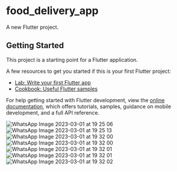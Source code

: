 # food_delivery_app

A new Flutter project.

## Getting Started

This project is a starting point for a Flutter application.

A few resources to get you started if this is your first Flutter project:

- [Lab: Write your first Flutter app](https://docs.flutter.dev/get-started/codelab)
- [Cookbook: Useful Flutter samples](https://docs.flutter.dev/cookbook)

For help getting started with Flutter development, view the
[online documentation](https://docs.flutter.dev/), which offers tutorials,
samples, guidance on mobile development, and a full API reference.


![WhatsApp Image 2023-03-01 at 19 25 06](https://user-images.githubusercontent.com/120441699/222168720-7d753b82-7052-433a-9713-5c8fabbe3ce6.jpg)
![WhatsApp Image 2023-03-01 at 19 25 13](https://user-images.githubusercontent.com/120441699/222170313-a486d8fe-3c0e-4643-91a1-78285ca3f306.jpg)
![WhatsApp Image 2023-03-01 at 19 32 00](https://user-images.githubusercontent.com/120441699/222170724-cca3c978-d70b-44fc-8147-b354205d35a1.jpg)
![WhatsApp Image 2023-03-01 at 19 32 00](https://user-images.githubusercontent.com/120441699/222171090-76453bb2-4333-4d51-a0cd-3d8c15c8d4c2.jpg)
![WhatsApp Image 2023-03-01 at 19 32 01](https://user-images.githubusercontent.com/120441699/222171589-5f7b59e5-d4ea-48f1-8831-57d8dd402e7c.jpg)
![WhatsApp Image 2023-03-01 at 19 32 01](https://user-images.githubusercontent.com/120441699/222171843-492e2bba-3ee8-4328-a637-b203dc736f2c.jpg)
![WhatsApp Image 2023-03-01 at 19 32 02](https://user-images.githubusercontent.com/120441699/222172077-3068d7bc-3588-42fb-a37d-2c26f739a209.jpg)






